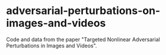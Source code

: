 # adversarial-perturbations-on-images-and-videos
Code and data from the paper "Targeted Nonlinear Adversarial Perturbations in Images and Videos".
